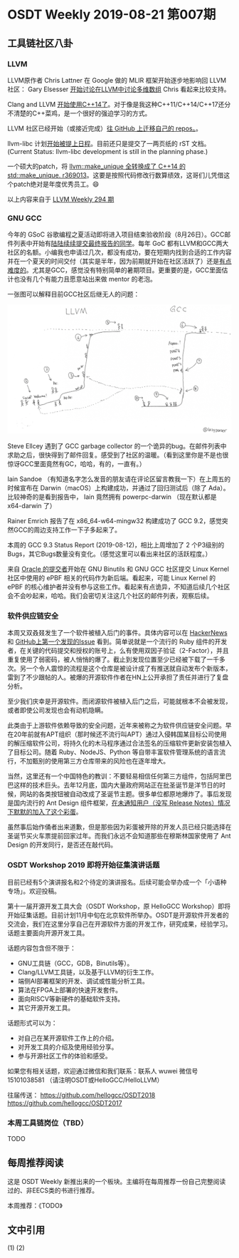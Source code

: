 # OSDT Weekly 2019-08-21 第007期

## 工具链社区八卦

### LLVM

LLVM原作者 Chris Lattner 在 Google 做的 MLIR 框架开始逐步地影响回 LLVM 社区：
Gary Elsesser [开始讨论在LLVM中讨论多维数组](http://lists.llvm.org/pipermail/llvm-dev/2019-August/134562.html)
Chris 看起来比较支持。

Clang and LLVM [开始使用C++14了](http://lists.llvm.org/pipermail/llvm-dev/2019-August/134577.html)。对于像是我这种C++11/C++14/C++17还分不清楚的C++菜鸡，是一个很好的强迫学习的方式。

LLVM 社区已经开始（或接近完成）[往 GitHub 上迁移自己的 repos。](http://lists.llvm.org/pipermail/lldb-dev/2019-August/015357.html)。

llvm-libc 计划[开始被提上日程](https://reviews.llvm.org/rL369012)。目前还只是提交了一两页纸的 rST 文档。
(Current Status: llvm-libc development is still in the planning phase.)

一个硕大的patch，将 [llvm::make_unique 全转换成了 C++14 的 std::make_unique. r369013](https://reviews.llvm.org/rL369013)。这要是按照代码修改行数算绩效，这哥们儿凭借这个patch绝对是年度优秀员工。😄

以上内容来自于 [LLVM Weekly 294 期](http://llvmweekly.org/issue/294)

### GNU GCC

今年的 GSoC 谷歌编程之夏活动即将进入项目结束验收阶段（8月26日）。GCC邮件列表中开始有[陆陆续续提交最终报告的同学](https://gcc.gnu.org/ml/gcc/2019-08/msg00148.html)。每年 GoC 都有LLVM和GCC两大社区的名额。小编我也申请过几次，都没有成功，要在短期内找到合适的工作内容并在一个夏天的时间交付（其实是半年，因为前期就开始在社区活跃了）还是[有点难度的](https://github.com/lazyparser/talks/blob/master/slides/20190720-Why-and-How-to-Bringup-New-GCC-Contributors.pdf)。尤其是GCC，感觉没有特别简单的暑期项目。更重要的是，GCC里面估计也没有几个有能力且愿意站出来做 mentor 的老泡。

一张图可以解释目前GCC社区后继无人的问题：

![gcc-learn-curve.png](/images/gcc-learn-curve.png)

Steve Ellcey 遇到了  GCC garbage collector 的一个诡异的bug。在邮件列表中求助之后，很快得到了邮件回复。感受到了社区的温暖。（看到这里你是不是也很惊讶GCC里面竟然有GC，哈哈，有的，一直有。）

Iain Sandoe （有知道名字怎么发音的朋友请在评论区留言教我一下）在上周五的时候宣布在 Darwin（macOS）上构建成功，并通过了回归测试后（除了 Ada）。比较神奇的是看到报告中， Iain 竟然拥有 powerpc-darwin （现在默认都是 x64-darwin 了）

Rainer Emrich 报告了在 x86_64-w64-mingw32 构建成功了 GCC 9.2，感觉突然GCC的周边支持工作一下子多起来了。

本周的 GCC 9.3 Status Report (2019-08-12)，相比上周增加了 2 个P3级别的Bugs，其它Bugs数量没有变化。（感觉这里可以看出来社区的活跃程度。）

来自 [Oracle 的提交者](http://jemarch.net/cv.html)开始在 GNU Binutils 和 GNU GCC 社区提交 Linux Kernel 社区中使用的 ePBF 相关的代码作为新后端。看起来，可能 Linux Kernel 的 ePBF 的核心维护者并没有参与这些工作。看起来有点诡异，不知道后续几个社区会不会吵起来，哈哈。我们会密切关注这几个社区的邮件列表，观察后续。

### 软件供应链安全

本周又双叒叕发生了一个软件被植入后门的事件。具体内容可以在 [HackerNews](https://news.ycombinator.com/item?id=20745768) 和 [GitHub上第一个发现的Issue](https://github.com/rest-client/rest-client/issues/713) 看到。简单说就是一个流行的 Ruby 组件的开发者，在关键的代码提交和授权的账号上，么有使用双因子验证（2-Factor），并且重复使用了弱密码，被人悄悄的爆了。截止到发现位置至少已经被下载了一千多次。另一个令人震惊的流程是这个仓库是被设计成了有推送就自动发布个新版本，雷到了不少跟帖的人。被爆的开源软件作者在HN上公开承担了责任并进行了复盘分析。

至少我们庆幸是开源软件。而闭源软件被植入后门之后，可能就根本不会被发现，或者即使公司发现也会有动机隐瞒。

此类由于上游软件依赖导致的安全问题，近年来被称之为软件供应链安全问题。早在20年前就有APT组织（那时候还不流行叫APT）通过入侵韩国某目标公司使用的解压缩软件公司，将持久化的木马程序通过合法签名的压缩软件更新安装包植入了目标公司。随着 Ruby、NodeJS、Python 等自带丰富软件管理系统的语言流行，不加甄别的使用第三方仓库带来的风险也在逐年增大。

当然，这里还有一个中国特色的教训：不要轻易相信任何第三方组件，包括阿里巴巴这样的技术巨头。去年12月底，国内大量政府网站正在批圣诞节是洋节日的时候，网站的各类按钮被自动改成了圣诞节主题。很多单位都原地爆炸了。事后发现是国内流行的 Ant Design 组件框架，[在未通知用户（没写 Release Notes）情况下默默的加入了这个彩蛋](https://www.zhihu.com/question/306858501)。

虽然事后始作俑者出来道歉，但是那些因为彩蛋被开除的开发人员已经只能选择在圣诞节买火车票提前回家过年。而我们永远不会知道那些在穆斯林国家使用了 Ant Design 的开发同行，是否还在敲代码。

### OSDT Workshop 2019 即将开始征集演讲话题

目前已经有5个演讲报名和2个待定的演讲报名。后续可能会举办成一个「小语种专场」。欢迎投稿。

第十一届开源开发工具大会（OSDT Workshop，原 HelloGCC Workshop）即将开始征集话题。目前计划11月中旬在北京软件所举办。OSDT是开源软件开发者的交流会，我们在这里分享自己在开源软件方面的开发工作，研究成果，经验学习。话题主要面向开源开发工具。

话题内容包含但不限于：
* GNU工具链（GCC，GDB，Binutils等）。
* Clang/LLVM工具链，以及基于LLVM的衍生工作。
* 端侧AI部署框架的开发、调试或性能分析工具。
* 算法在FPGA上部署的快速开发套件。
* 面向RISCV等新硬件的基础软件支持。
* 其它开源开发工具。

话题形式可以为：
* 对自己在某开源软件工作上的介绍。
* 对开发工具的介绍及使用经验分享。
* 参与开源社区工作的体验和感受。

如果您有相关话题，欢迎通过微信和我们联系：联系人 wuwei 微信号 15101038581 （请注明OSDT或HelloGCC/HelloLLVM）

往届传送：
https://github.com/hellogcc/OSDT2018
https://github.com/hellogcc/OSDT2017



### 本周工具链岗位（TBD）

TODO

## 每周推荐阅读

这是 OSDT Weekly 新推出来的一个板块。主编将在每周推荐一份自己完整阅读过的、非EECS类的书进行推荐。

本周推荐：《TODO》

## 文中引用

(1)
(2)
